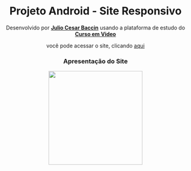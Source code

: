 <h1 align="center">
Projeto Android - Site Responsivo
</h1>

<p align="center"> 
  Desenvolvido por <a target="_blank" rel="external" href="https://github.com/juliobaccin/"><strong>Julio Cesar Baccin</strong></a> usando a plataforma de estudo do <a target="_blank" rel="external" href="https://www.cursoemvideo.com/"><strong>Curso em Video</strong></a>
 <p>

<p align="center">
 você pode acessar o site, clicando <a href="https://juliobaccin.github.io/Projeto-Android/">aqui</a>
</p>


<div align="center">
  <h3>
    Apresentação do Site
  </h3> 
<img width="250" height="250" src="https://github.com/juliobaccin/Projeto-Android/blob/main/apresenta%C3%A7%C3%A3o%20site.gif">
</div>
